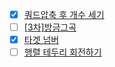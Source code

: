 - [x] [쿼드압축 후 개수 세기](https://school.programmers.co.kr/learn/courses/30/lessons/68936)
- [ ] [[3차]방금그곡](https://school.programmers.co.kr/learn/courses/30/lessons/17683)
- [x] [타겟 넘버](https://school.programmers.co.kr/learn/courses/30/lessons/43165)
- [ ] [행렬 테두리 회전하기](https://school.programmers.co.kr/learn/courses/30/lessons/77485)
